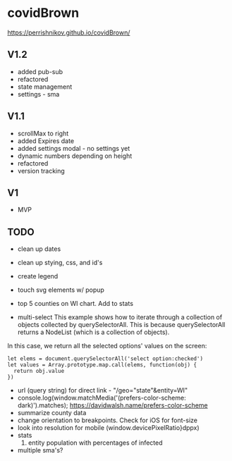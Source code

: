# covidBrown

https://perrishnikov.github.io/covidBrown/

## V1.2
* added pub-sub
* refactored
* state management
* settings - sma 

## V1.1
* scrollMax to right
* added Expires date 
* added settings modal - no settings yet
* dynamic numbers depending on height 
* refactored
* version tracking

## V1
* MVP

## TODO
* clean up dates
* clean up stying, css, and id's
* create legend

* touch svg elements w/ popup
* top 5 counties on WI chart. Add to stats
* multi-select
This example shows how to iterate through a collection of objects collected by querySelectorAll. This is because querySelectorAll returns a NodeList (which is a collection of objects).

In this case, we return all the selected options' values on the screen:
```
let elems = document.querySelectorAll('select option:checked')
let values = Array.prototype.map.call(elems, function(obj) {
  return obj.value
})
```
* url (query string) for direct link - "/geo="state"&entity=WI"
* console.log(window.matchMedia('(prefers-color-scheme: dark)').matches);
  https://davidwalsh.name/prefers-color-scheme
* summarize county data
* change orientation to breakpoints. Check for iOS for font-size
* look into resolution for mobile (window.devicePixelRatio}dppx)
* stats
  1. entity population with percentages of infected
* multiple sma's?